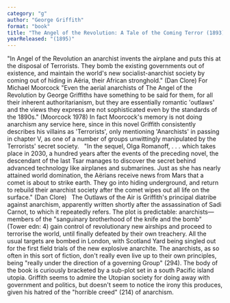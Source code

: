 ```yaml
---
category: "g"
author: "George Griffith"
format: "book"
title: "The Angel of the Revolution: A Tale of the Coming Terror (1893); Olga Romanoff; or, The Syren of the Skies (1894); The Outlaws of the Air"
yearReleased: "(1895)"
---
```

"In Angel of the Revolution an anarchist invents the airplane and puts this at the disposal of Terrorists. They bomb the existing governments out of existence, and maintain the world's new socialist-anarchist society by coming out of hiding in Aëria, their African stronghold." (Dan Clore) For Michael Moorcock "Even the aerial anarchists of The Angel of the Revolution by George Griffiths have something to be said for them, for all their inherent authoritarianism, but they are essentially romantic 'outlaws' and the views they express are not sophisticated even by the standards of the 1890s." (Moorcock 1978) In fact Moorcock's memory is not doing anarchism any service here, since in this novel Griffith consistently describes his villains as 'Terrorists', only mentioning 'Anarchists' in passing in chapter V, as one of a number of groups unwittingly manipulated by the Terrorists' secret society.
 
"In the sequel, Olga Romanoff, . . . which takes place in 2030, a hundred years after the events of the preceding novel, the descendant of the last Tsar manages to discover the secret behind advanced technology like airplanes and submarines. Just as she has nearly attained world domination, the Aërians receive news from Mars that a comet is about to strike earth. They go into hiding underground, and return to rebuild their anarchist society after the comet wipes out all life on the surface." (Dan Clore)
 
The Outlaws of the Air is Griffith's principal diatribe against anarchism, apparently written shortly after the assassination of Sadi Carnot, to which it repeatedly refers. The plot is predictable: anarchists—members of the "sanguinary brotherhood of the knife and the bomb" (Tower edn: 4)  gain control of revolutionary new airships and proceed to terrorise the world, until finally defeated by their own treachery. All the usual targets are bombed in London, with Scotland Yard being singled out for the first field trials of the new explosive anarchite. The anarchists, as so often in this sort of fiction, don't really even live up to their own principles, being "really under the direction of a governing Group" (294). The body of the book is curiously bracketed by a sub-plot set in a south Pacific island utopia. Griffith seems to admire the Utopian society for doing away with government and politics, but doesn't seem to notice the irony this produces, given his hatred of the "horrible creed" (214) of anarchism.
 
